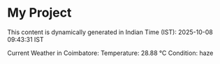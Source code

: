 # My Project

This content is dynamically generated in Indian Time (IST): 2025-10-08 09:43:31 IST


Current Weather in Coimbatore:
Temperature: 28.88 °C
Condition: haze
